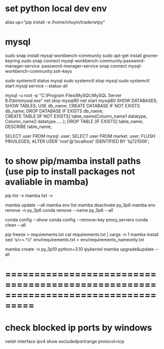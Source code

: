 # set python local dev env
alias up="pip install -e /home/chuyin/trade/wtpy"

# mysql
sudo snap install mysql-workbench-community
sudo apt-get install gnome-keyring
sudo snap connect mysql-workbench-community:password-manager-service :password-manager-service
snap connect mysql-workbench-community:ssh-keys

sudo systemctl status mysql
sudo systemctl stop mysql
sudo systemctl start mysql
service --status-all

mysql -u root -p
"C:\Program Files\MySQL\MySQL Server 8.0\bin\mysql.exe"
net stop mysql80
net start mysql80
SHOW DATABASES; 
SHOW TABLES;
USE db_name;
CREATE DATABASE IF NOT EXISTS db_name; 
DROP DATABASE IF EXISTS db_name;  
CREATE TABLE [IF NOT EXISTS] table_name(Column_name1 datatype, Column_name2 datatype……);
DROP TABLE [IF EXISTS] table_name;
DESCRIBE table_name;

SELECT user FROM mysql. user;
SELECT user FROM market. user;
FLUSH PRIVILEGES;
ALTER USER 'root'@'localhost' IDENTIFIED BY 'bj721006';

# to show pip/mamba install paths (use pip to install packages not avaliable in mamba)
pip list -v
mamba list -v

mamba update --all
mamba env list
mamba deactivate py_3p6
mamba env remove -n py_3p6
conda remove --name py_3p6 --all

conda config --show
conda config --remove-key proxy_servers
conda clean --all

pip freeze > requirements.txt
cat requirements.txt | xargs -n 1 mamba install
sed 's/==.*//' env/requirements.txt > env/requirements_nameonly.txt

mamba create -n py_3p10 python=3.10 ipykernel
mamba upgrade&update --all

# ===================================================================================
# check blocked ip ports by windows
netsh interface ipv4 show excludedportrange protocol=tcp
